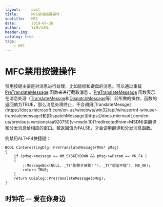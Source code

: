 ```yaml
---
layout:     post
title:      MFC禁用按键操作
subtitle:   MFC
date:       2019-07-26
author:     YiMiTuMi
header-img: 
catalog: true
tags:
    - MFC
---
```


# MFC禁用按键操作

禁用按键主要是对消息进行处理，比如鼠标和键盘的消息。可以通过重载 [PreTranslateMessage](https://baike.baidu.com/item/PreTranslateMessage函数/8450189) 函数来进行截取消息 。[PreTranslateMessage](https://baike.baidu.com/item/PreTranslateMessage函数/8450189) 函数表示在消息处理（[TranslateMessge](https://docs.microsoft.com/en-us/windows/win32/api/winuser/nf-winuser-translatemessage)和[DispatchMessage](https://docs.microsoft.com/en-us/previous-versions/aa920750(v=msdn.10)?redirectedfrom=MSDN)等）前所做的操作，函数的返回值为TRUE，那么消息处理终止，不会调用[TranslateMessge](https://docs.microsoft.com/en-us/windows/win32/api/winuser/nf-winuser-translatemessage)和[DispatchMessage](https://docs.microsoft.com/en-us/previous-versions/aa920750(v=msdn.10)?redirectedfrom=MSDN)来翻译和分发消息给相应的窗口。若返回值为FALSE，才会调用翻译和分发消息函数。

例禁用ALT+F4快捷键：

	BOOL CinterestingDlg::PreTranslateMessage(MSG* pMsg)
	{
		if (pMsg->message == WM_SYSKEYDOWN && pMsg->wParam == VK_F4 )
		{
			::MessageBox(NULL, _T("别想关掉我！"), _T("想法不错"), MB_OK);
			return TRUE;
		}
		return CDialog::PreTranslateMessage(pMsg);
	}

[]()

## 时钟花 -- 爱在你身边
